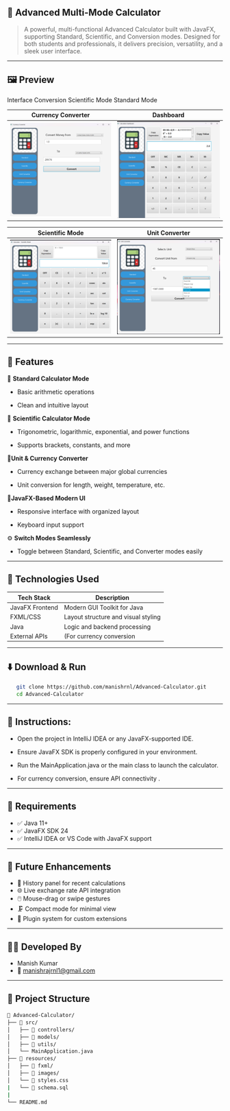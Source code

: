 ## 🧮 Advanced Multi-Mode Calculator



> A powerful, multi-functional Advanced Calculator built with JavaFX, supporting Standard, Scientific, and Conversion modes.
> Designed for both students and professionals, it delivers precision, versatility, and a sleek user interface.



---



##  🖼️ Preview
Interface	Conversion	Scientific Mode	Standard Mode

| Currency Converter | Dashboard |
|-------|-----------|
| ![Currency Converter](img/img1.png) | ![Dashboard](img/img2.png) |

| Scientific Mode | Unit Converter | 
|-----------------|-----------------|
| ![Scientific Mode](img/img3.png) | ![Unit Converter](img/img4.png) | 



---

## 🚀 Features
🧮 **Standard Calculator Mode**

- Basic arithmetic operations

- Clean and intuitive layout

🧪 **Scientific Calculator Mode**

- Trigonometric, logarithmic, exponential, and power functions

- Supports brackets, constants, and more

💱**Unit & Currency Converter**

- Currency exchange between major global currencies

- Unit conversion for length, weight, temperature, etc.

🎨**JavaFX-Based Modern UI**

- Responsive interface with organized layout

- Keyboard input support

⚙️ **Switch Modes Seamlessly**

- Toggle between Standard, Scientific, and Converter modes easily


---

## 🔧 Technologies Used

| Tech Stack          | Description                                  |
|---------------------|----------------------------------------------|
| JavaFX Frontend     | Modern GUI Toolkit for Java                  |
| FXML/CSS            | Layout structure and visual styling          |
| Java                | Logic and backend processing                 |
| External APIs       | (For currency conversion                     |


---



## ⬇️ Download & Run
```bash
   git clone https://github.com/manishrnl/Advanced-Calculator.git
   cd Advanced-Calculator

```


---



## 🧭 Instructions:
- Open the project in IntelliJ IDEA or any JavaFX-supported IDE.

- Ensure JavaFX SDK is properly configured in your environment.

- Run the MainApplication.java or the main class to launch the calculator.

- For currency conversion, ensure API connectivity .



---




## 📌 Requirements
- ✅ Java 11+
- ✅ JavaFX SDK 24
- ✅ IntelliJ IDEA or VS Code with JavaFX support


---



## 📣 Future Enhancements
- 🔢 History panel for recent calculations
- 🌐 Live exchange rate API integration
- 🖱️ Mouse-drag or swipe gestures
- 🗜️ Compact mode for minimal view
- 🧩 Plugin system for custom extensions



---  



## 👨‍💻 Developed By
- Manish Kumar
- 📧 manishrajrnl1@gmail.com


---




## 📂 Project Structure

```bash
📁 Advanced-Calculator/
├── 📁 src/
│   ├── 📁 controllers/
│   ├── 📁 models/
│   ├── 📁 utils/
│   └── MainApplication.java
├── 📁 resources/
│   ├── 📁 fxml/
│   ├── 📁 images/
│   └── 📄 styles.css
|   └── 📄 schema.sql
|
└── README.md
```
